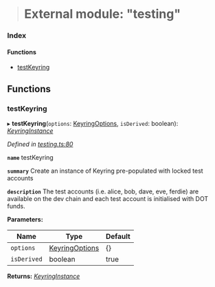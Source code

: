 > # External module: "testing"

### Index

#### Functions

* [testKeyring](_testing_.md#testkeyring)

## Functions

###  testKeyring

▸ **testKeyring**(`options`: [KeyringOptions](_types_.md#keyringoptions), `isDerived`: boolean): *[KeyringInstance](../interfaces/_types_.keyringinstance.md)*

*Defined in [testing.ts:80](https://github.com/polkadot-js/common/blob/e5ab357/packages/keyring/src/testing.ts#L80)*

**`name`** testKeyring

**`summary`** Create an instance of Keyring pre-populated with locked test accounts

**`description`** The test accounts (i.e. alice, bob, dave, eve, ferdie)
are available on the dev chain and each test account is initialised with DOT funds.

**Parameters:**

Name | Type | Default |
------ | ------ | ------ |
`options` | [KeyringOptions](_types_.md#keyringoptions) |  {} |
`isDerived` | boolean | true |

**Returns:** *[KeyringInstance](../interfaces/_types_.keyringinstance.md)*